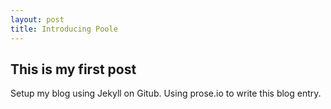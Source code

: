 ```yaml
---
layout: post
title: Introducing Poole
---
```


## This is my first post

Setup my blog using Jekyll on Gitub. Using prose.io to write this blog entry.
